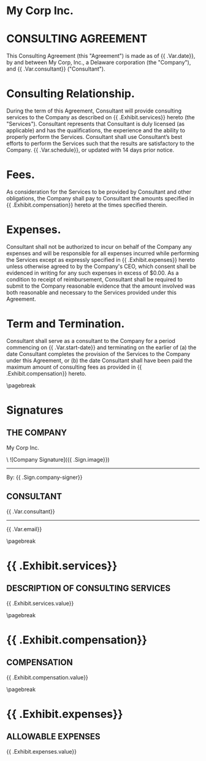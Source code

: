 # My Corp Inc.
# CONSULTING AGREEMENT

This Consulting Agreement (this "Agreement") is made as of {{ .Var.date}}, by and between My Corp, Inc., a Delaware corporation (the "Company"), and {{ .Var.consultant}} ("Consultant").

# Consulting Relationship.  

During the term of this Agreement, Consultant will provide consulting services to the Company as described on {{ .Exhibit.services}} hereto (the "Services").  Consultant represents that Consultant is duly licensed (as applicable) and has the qualifications, the experience and the ability to properly perform the Services.  Consultant shall use Consultant’s best efforts to perform the Services such that the results are satisfactory to the Company.  {{ .Var.schedule}}, or updated with 14 days prior notice.

# Fees.  

As consideration for the Services to be provided by Consultant and other obligations, the Company shall pay to Consultant the amounts specified in {{ .Exhibit.compensation}} hereto at the times specified therein.

# Expenses.  

Consultant shall not be authorized to incur on behalf of the Company any expenses and will be responsible for all expenses incurred while performing the Services except as expressly specified in {{ .Exhibit.expenses}} hereto unless otherwise agreed to by the Company's CEO, which consent shall be evidenced in writing for any such expenses in excess of $0.00.  As a condition to receipt of reimbursement, Consultant shall be required to submit to the Company reasonable evidence that the amount involved was both reasonable and necessary to the Services provided under this Agreement.

# Term and Termination.  

Consultant shall serve as a consultant to the Company for a period commencing on {{ .Var.start-date}} and terminating on the earlier of (a) the date Consultant completes the provision of the Services to the Company under this Agreement, or (b) the date Consultant shall have been paid the maximum amount of consulting fees as provided in {{ .Exhibit.compensation}} hereto.

\pagebreak

# Signatures

## THE COMPANY

My Corp Inc.

\ ![Company Signature]({{ .Sign.image}})

---

By: {{ .Sign.company-signer}}


## CONSULTANT

{{ .Var.consultant}}

---

{{ .Var.email}}


\pagebreak

# {{ .Exhibit.services}}

## DESCRIPTION OF CONSULTING SERVICES

{{ .Exhibit.services.value}}

\pagebreak

# {{ .Exhibit.compensation}}

## COMPENSATION

{{ .Exhibit.compensation.value}}

\pagebreak

# {{ .Exhibit.expenses}}

## ALLOWABLE EXPENSES

{{ .Exhibit.expenses.value}}
